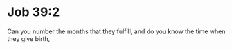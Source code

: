 # Job 39:2

Can you number the months that they fulfill, and do you know the time when they give birth,

